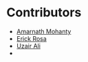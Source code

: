 # **Contributors**
- [Amarnath Mohanty](http://github.com/Amarnath11)
- [Erick Rosa](https://github.com/RosaErick)
- [Uzair Ali](https://github.com/uzair-ali10)
- 
